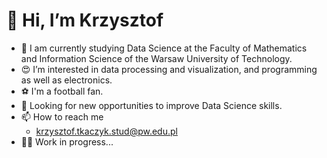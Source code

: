 # 👋 Hi, I’m Krzysztof
- 🌱 I am currently studying Data Science at the Faculty of Mathematics and Information Science of the Warsaw University of Technology.
- 😍 I’m interested in data processing and visualization, and programming as well as electronics.
- ⚽️ I'm a football fan.
- 👀 Looking for new opportunities to improve Data Science skills.
- 📫 How to reach me
  - krzysztof.tkaczyk.stud@pw.edu.pl
- 👨‍🔧 Work in progress...

